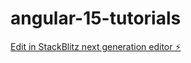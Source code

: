 # angular-15-tutorials

[Edit in StackBlitz next generation editor ⚡️](https://stackblitz.com/~/github.com/amars29/angular-15-tutorials)